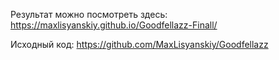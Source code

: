 Результат можно посмотреть здесь:
https://maxlisyanskiy.github.io/Goodfellazz-Finall/

Исходный код:
https://github.com/MaxLisyanskiy/Goodfellazz
